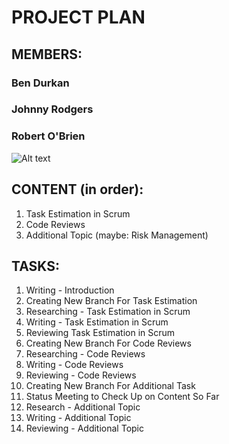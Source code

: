 # PROJECT PLAN

## MEMBERS:
### Ben Durkan
### Johnny Rodgers
### Robert O'Brien

![Alt text](https://t4.ftcdn.net/jpg/03/54/00/91/360_F_354009182_Cc6DzlgU402u1bXAGyvXAbmp5EgYAV9D.jpg "Teamwork Image")

## CONTENT (in order):
1. Task Estimation in Scrum
2. Code Reviews
3. Additional Topic (maybe: Risk Management)

## TASKS:
1. Writing - Introduction
2. Creating New Branch For Task Estimation
3. Researching - Task Estimation in Scrum
4. Writing - Task Estimation in Scrum
5. Reviewing Task Estimation in Scrum
6. Creating New Branch For Code Reviews
7. Researching - Code Reviews
8. Writing - Code Reviews
9. Reviewing - Code Reviews
10. Creating New Branch For Additional Task
11. Status Meeting to Check Up on Content So Far
12. Research - Additional Topic
13. Writing - Additional Topic
14. Reviewing - Additional Topic
